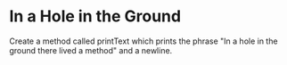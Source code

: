
# In a Hole in the Ground

Create a method called printText which prints the phrase "In a hole in the ground there lived a method" and a newline.
